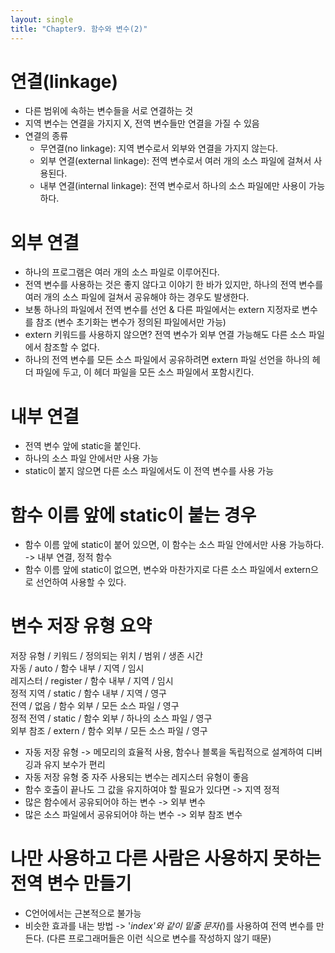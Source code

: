 ```yaml
---
layout: single
title: "Chapter9. 함수와 변수(2)"
---
```


# 연결(linkage)

+ 다른 범위에 속하는 변수들을 서로 연결하는 것   
+ 지역 변수는 연결을 가지지 X, 전역 변수들만 연결을 가질 수 있음   
+ 연결의 종류   
  + 무연결(no linkage): 지역 변수로서 외부와 연결을 가지지 않는다.   
  + 외부 연결(external linkage): 전역 변수로서 여러 개의 소스 파일에 걸쳐서 사용된다.   
  + 내부 연결(internal linkage): 전역 변수로서 하나의 소스 파일에만 사용이 가능하다.   

# 외부 연결

+ 하나의 프로그램은 여러 개의 소스 파일로 이루어진다.   
+ 전역 변수를 사용하는 것은 좋지 않다고 이야기 한 바가 있지만, 하나의 전역 변수를 여러 개의 소스 파일에 걸쳐서 공유해야 하는 경우도 발생한다.   
+ 보통 하나의 파일에서 전역 변수를 선언 & 다른 파일에서는 extern 지정자로 변수를 참조 (변수 초기화는 변수가 정의된 파일에서만 가능)   
+ extern 키워드를 사용하지 않으면? 전역 변수가 외부 연결 가능해도 다른 소스 파일에서 참조할 수 없다.   
+ 하나의 전역 변수를 모든 소스 파일에서 공유하려면 extern 파일 선언을 하나의 헤더 파일에 두고, 이 헤더 파일을 모든 소스 파일에서 포함시킨다.   

# 내부 연결

+ 전역 변수 앞에 static을 붙인다.
+ 하나의 소스 파일 안에서만 사용 가능   
+ static이 붙지 않으면 다른 소스 파일에서도 이 전역 변수를 사용 가능   

# 함수 이름 앞에 static이 붙는 경우

+ 함수 이름 앞에 static이 붙어 있으면, 이 함수는 소스 파일 안에서만 사용 가능하다. -> 내부 연결, 정적 함수   
+ 함수 이름 앞에 static이 없으면, 변수와 마찬가지로 다른 소스 파일에서 extern으로 선언하여 사용할 수 있다.   

# 변수 저장 유형 요약

저장 유형 / 키워드 / 정의되는 위치 / 범위 / 생존 시간   
자동 / auto / 함수 내부 / 지역 / 임시   
레지스터 / register / 함수 내부 / 지역 / 임시   
정적 지역 / static / 함수 내부 / 지역 / 영구   
전역 / 없음 / 함수 외부 / 모든 소스 파일 / 영구   
정적 전역 / static / 함수 외부 / 하나의 소스 파일 / 영구   
외부 참조 / extern / 함수 외부 / 모든 소스 파일 / 영구   

+ 자동 저장 유형 -> 메모리의 효율적 사용, 함수나 블록을 독립적으로 설계하여 디버깅과 유지 보수가 편리   
+ 자동 저장 유형 중 자주 사용되는 변수는 레지스터 유형이 좋음   
+ 함수 호출이 끝나도 그 값을 유지하여야 할 필요가 있다면 -> 지역 정적   
+ 많은 함수에서 공유되어야 하는 변수 -> 외부 변수   
+ 많은 소스 파일에서 공유되어야 하는 변수 -> 외부 참조 변수   

# 나만 사용하고 다른 사람은 사용하지 못하는 전역 변수 만들기

+ C언어에서는 근본적으로 불가능   
+ 비슷한 효과를 내는 방법 -> '_index'와 같이 밑줄 문자(_)를 사용하여 전역 변수를 만든다. (다른 프로그래머들은 이런 식으로 변수를 작성하지 않기 때문)   
